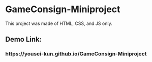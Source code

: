 # GameConsign-Miniproject

This project was made of HTML, CSS, and JS only.

<h2>Demo Link:</h2>
<h3>https://yousei-kun.github.io/GameConsign-Miniproject</h3>
